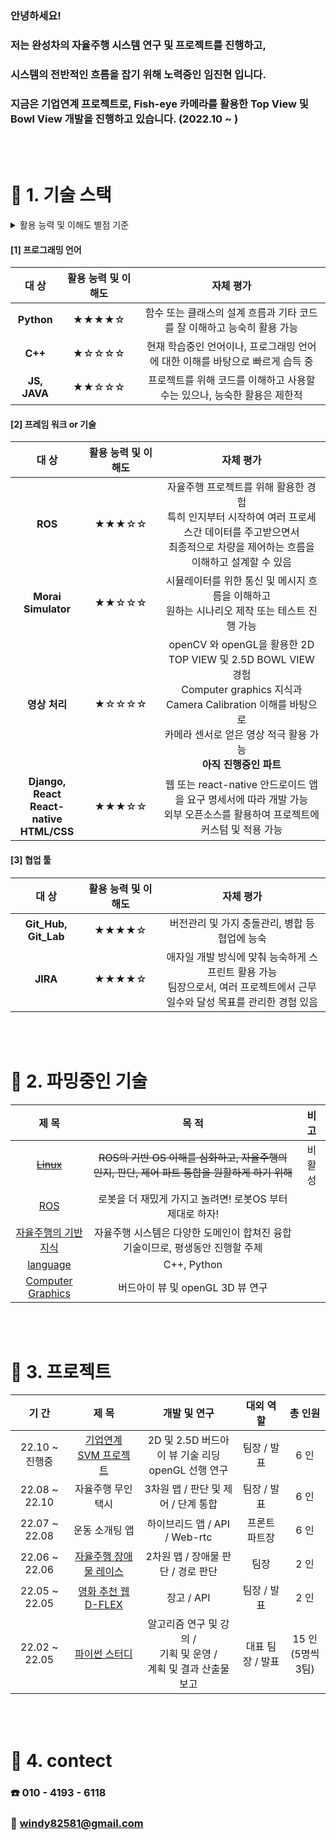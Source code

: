 ### 안녕하세요!

### 저는 완성차의 자율주행 시스템 연구 및 프로젝트를 진행하고,

### 시스템의 전반적인 흐름을 잡기 위해 노력중인 임진현 입니다. 

### 지금은 기업연계 프로젝트로, Fish-eye 카메라를 활용한 Top View 및 Bowl View 개발을 진행하고 있습니다. (2022.10 ~ )

<br>

<br>

# :hammer: 1. 기술 스택

<details> <summary>활용 능력 및 이해도 별점 기준</summary>
<div>
★☆☆☆☆ : 기본적인 흐름을 알지만 주석이 있어야 내용 이해 가능
<br><br>
★★☆☆☆ : 주석 없이 코드를 이해 할 수 있고, 다른 이의 코드를 사용은 가능하나 자유로운 커스터마이징은 제한 
<br><br>
★★★☆☆ : 내부적인 동작 흐름 이해, 부분적으로 내가 주도적으로 사용 가능
<br><br>
★★★★☆ : 전체 흐름을 이해하고, 적극적인 활용 가능
<br><br>
★★★★★ : 아직 내 수준에선 정의하지 못함
</div>
</details>



#### [1] 프로그래밍 언어

|    대 상     | 활용 능력 및 이해도 |                          자체 평가                           |
| :----------: | :-----------------: | :----------------------------------------------------------: |
|  **Python**  |        ★★★★☆        | 함수 또는 클래스의 설계 흐름과 기타 코드를 잘 이해하고 능숙히 활용 가능 |
|   **C++**    |        ★☆☆☆☆        | 현재 학습중인 언어이나, 프로그래밍 언어에 대한 이해를 바탕으로 빠르게 습득 중 |
| **JS, JAVA** |        ★★☆☆☆        | 프로젝트를 위해 코드를 이해하고 사용할 수는 있으나, 능숙한 활용은 제한적 |

#### [2] 프레임 워크 or 기술

|                          대 상                          | 활용 능력 및 이해도 |                          자체 평가                           |
| :-----------------------------------------------------: | :-----------------: | :----------------------------------------------------------: |
|                         **ROS**                         |        ★★★☆☆        | 자율주행 프로젝트를 위해 활용한 경험<br />특히 인지부터 시작하여 여러 프로세스간 데이터를 주고받으면서 <br />최종적으로 차량을 제어하는 흐름을 이해하고 설계할 수 있음 |
|                   **Morai Simulator**                   |        ★★☆☆☆        | 시뮬레이터를 위한 통신 및 메시지 흐름을 이해하고<br />원하는 시나리오 제작 또는 테스트 진행 가능 |
|                      **영상 처리**                      |        ★☆☆☆☆        | openCV 와 openGL을 활용한 2D TOP VIEW 및 2.5D BOWL VIEW 경험<br />Computer graphics 지식과 Camera Calibration 이해를 바탕으로 <br />카메라 센서로 얻은 영상 적극 활용 가능 <br />**아직 진행중인 파트** |
| **Django, React** <br />**React-native<br /> HTML/CSS** |        ★★★☆☆        | 웹 또는 react-native 안드로이드 앱을 요구 명세서에 따라 개발 가능<br /> 외부 오픈소스를 활용하여 프로젝트에 커스텀 및 적용 가능 |

#### [3] 협업 툴

|        대 상         | 활용 능력 및 이해도 |                          자체 평가                           |
| :------------------: | :-----------------: | :----------------------------------------------------------: |
| **Git_Hub, Git_Lab** |        ★★★★☆        |        버전관리 및 가지 충돌관리, 병합 등 협업에 능숙        |
|       **JIRA**       |        ★★★★☆        | 애자일 개발 방식에 맞춰 능숙하게 스프린트 활용 가능<br />팀장으로서, 여러 프로젝트에서 근무일수와 달성 목표를 관리한 경험 있음 |

<br>

<br>

# :book: 2. 파밍중인 기술

|                            제 목                             |                            목 적                             | 비 고  |
| :----------------------------------------------------------: | :----------------------------------------------------------: | :----: |
|        ~~[Linux](https://github.com/windy825/Linux)~~        | ~~ROS의 기반 OS 이해를 심화하고, 자율주행의 인지, 판단, 제어 파트 통합을 원활하게 하기 위해~~ | 비활성 |
|     [ROS](https://github.com/windy825/ROS-with-Solution)     |   로봇을 더 재밌게 가지고 놀려면! 로봇OS 부터 제대로 하자!   |        |
| [자율주행의 기반 지식](https://github.com/windy825/autonomous-driving-basics) | 자율주행 시스템은 다양한 도메인이 합쳐진 융합 기술이므로, 평생동안 진행할 주제 |        |
|       [language](https://github.com/windy825/language)       |                         C++, Python                          |        |
| [Computer Graphics](https://github.com/windy825/SVM/tree/master/Computer%20Graphics) |               버드아이 뷰 및 openGL 3D 뷰 연구               |        |

<br>

<br>

# :rocket: 3. 프로젝트

|     기 간      |                            제 목                             |                         개발 및 연구                         |    대외 역할     |        총 인원         |
| :------------: | :----------------------------------------------------------: | :----------------------------------------------------------: | :--------------: | :--------------------: |
| 22.10 ~ 진행중 |   [기업연계 SVM 프로젝트](https://github.com/windy825/SVM)   |   2D 및 2.5D 버드아이 뷰 기술 리딩<br /> openGL 선행 연구    |   팀장 / 발표    |          6 인          |
| 22.08 ~ 22.10  |                      자율주행 무인 택시                      |             3차원 맵 / 판단 및 제어  / 단계 통합             |   팀장 / 발표    |          6 인          |
| 22.07 ~ 22.08  |                        운동 소개팅 앱                        |                하이브리드 앱 / API / Web-rtc                 |  프론트 파트장   |          6 인          |
| 22.06 ~ 22.06  | [자율주행 장애물 레이스](https://github.com/windy825/Airsim-car-driving-Project) |              2차원 맵 / 장애물 판단 / 경로 판단              |       팀장       |          2 인          |
| 22.05 ~ 22.05  |  [영화 추천 웹 D-FLEX](https://github.com/windy825/D-FLEX)   |                          장고 / API                          |   팀장 / 발표    |          2 인          |
| 22.02 ~ 22.05  |  [파이썬 스터디](https://github.com/windy825/Python_study)   | 알고리즘 연구 및 강의 / <br />기획 및 운영 / <br />계획 및 결과 산출물 보고 | 대표 팀장 / 발표 | 15 인<br />(5명씩 3팀) |

<br>

<br>


# :car: 4. contect

### **:phone: 010 - 4193 - 6118**

### **:email: windy82581@gmail.com**
